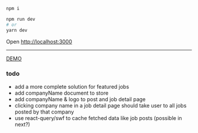 ```bash
npm i

npm run dev
# or
yarn dev
```

Open [http://localhost:3000](http://localhost:3000)

-----------

[DEMO](https://jobs.robins.nu)

### todo
* add a more complete solution for featured jobs
* add companyName document to store
* add companyName & logo to post and job detail page
* clicking company name in a job detail page should take user to all jobs posted by that company
* use react-query/swf to cache fetched data like job posts (possible in next?)
